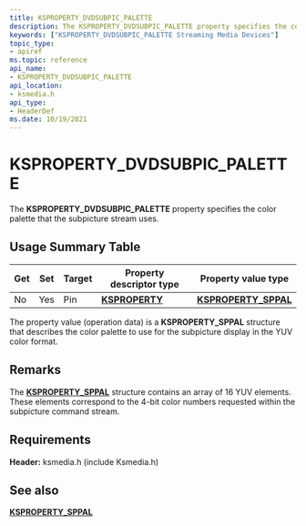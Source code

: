 ```yaml
---
title: KSPROPERTY_DVDSUBPIC_PALETTE
description: The KSPROPERTY_DVDSUBPIC_PALETTE property specifies the color palette that the subpicture stream uses.
keywords: ["KSPROPERTY_DVDSUBPIC_PALETTE Streaming Media Devices"]
topic_type:
- apiref
ms.topic: reference
api_name:
- KSPROPERTY_DVDSUBPIC_PALETTE
api_location:
- ksmedia.h
api_type:
- HeaderDef
ms.date: 10/19/2021
---
```


# KSPROPERTY_DVDSUBPIC_PALETTE

The **KSPROPERTY_DVDSUBPIC_PALETTE** property specifies the color palette that the subpicture stream uses.

## Usage Summary Table

| Get | Set | Target | Property descriptor type | Property value type |
|--|--|--|--|--|
| No | Yes | Pin | [**KSPROPERTY**](./ksproperty-structure.md) | [**KSPROPERTY_SPPAL**](/windows-hardware/drivers/ddi/ksmedia/ns-ksmedia-_ksproperty_sppal) |

The property value (operation data) is a **KSPROPERTY_SPPAL** structure that describes the color palette to use for the subpicture display in the YUV color format.

## Remarks

The [**KSPROPERTY_SPPAL**](/windows-hardware/drivers/ddi/ksmedia/ns-ksmedia-_ksproperty_sppal) structure contains an array of 16 YUV elements. These elements correspond to the 4-bit color numbers requested within the subpicture command stream.

## Requirements

**Header:** ksmedia.h (include Ksmedia.h)

## See also

[**KSPROPERTY_SPPAL**](/windows-hardware/drivers/ddi/ksmedia/ns-ksmedia-_ksproperty_sppal)